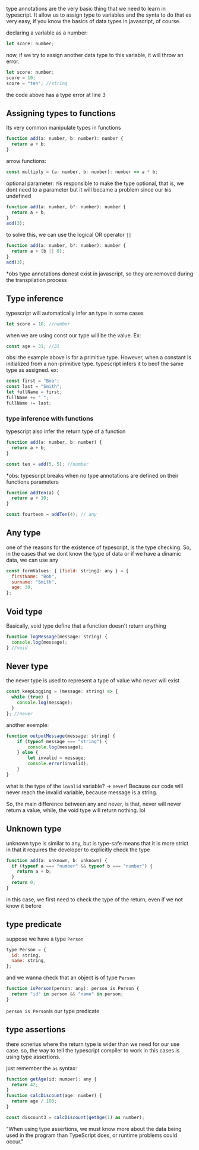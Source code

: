 type annotations are the very basic thing that we need to learn in typescript. It allow us to assign type to variables and the synta to do that es very easy, if you know the basics of data types in javascript, of course.

declaring a variable as a number:

```js
let score: number;
```

now, if we try to assign another data type to this variable, it will throw an error.

```js
let score: number;
score = 10;
score = "ten"; //string
```

the code above has a type error at line 3

## Assigning types to functions

Its very common manipulate types in functions

```js
function add(a: number, b: number): number {
  return a + b;
}
```

arrow functions:

```js
const multiply = (a: number, b: number): number => a * b;
```

optional parameter:
`?`is responsible to make the type optional, that is, we dont need to a parameter
but it will became a problem since our `b`is undefined

```js
function add(a: number, b?: number): number {
  return a + b;
}
add(3);
```

to solve this, we can use the logical OR operator `||`

```js
function add(a: number, b?: number): number {
  return a + (b || 0);
}
add(3);
```

\*obs
type annotations donest exist in javascript, so they are removed during the transpilation process

## Type inference

typescript will automatically infer an type in some cases

```js
let score = 10; //number
```

when we are using const our type will be the value. Ex:

```js
const age = 31; //31
```

obs: the example above is for a primitive type. However, when a constant is initialized from a non-primitive type. typescript infers it to beof the same type as assigned. ex:

```js
const first = "Bob";
const last = "Smith";
let fullName = first;
fullName += " ";
fullName += last;
```

### type inference with functions

typescript also infer the return type of a function

```js
function add(a: number, b: number) {
  return a + b;
}

const ten = add(5, 5); //number
```

\*obs: typescript breaks when no type annotations are defined on their functions parameters

```js
function addTen(a) {
  return a + 10;
}

const fourteen = addTen(4); // any
```

## Any type

one of the reasons for the existence of typescript, is the type checking.
So, in the cases that we dont know the type of data or if we have a dinamic data, we can use any

```js
const formValues: { [field: string]: any } = {
  firstName: "Bob",
  surname: "Smith",
  age: 30,
};
```

## Void type

Basically, void type define that a function doesn't return anything

```js
function logMessage(message: string) {
  console.log(message);
} //void
```

## Never type

the never type is used to represent a type of value who never will exist

```js
const keepLogging = (message: string) => {
  while (true) {
    console.log(message);
  }
}; //never
```
another exemple:
```js
function outputMessage(message: string) {
    if (typeof message === "string") {
        console.log(message);
    } else {
        let invalid = message;
        console.error(invalid);
    }
}
```
what is the type of the `invalid` variable? -> `never`!
Because our code will never reach the invalid variable, because message is a string.

So, the main difference between any and never, is that, never will never return a value, while, the void type will return nothing. lol

## Unknown type

unknown type is similar to any, but is type-safe
means that it is more strict in that it requires the developer to explicitly check the type

```js
function add(a: unknown, b: unknown) {
  if (typeof a === "number" && typeof b === "number") {
    return a + b;
  }
  return 0;
}
```

in this case, we first need to check the type of the return, even if we not know it before

## type predicate

suppose we have a type `Person`

```js
type Person = {
  id: string,
  name: string,
};
```

and we wanna check that an object is of type `Person`

```js
function isPerson(person: any): person is Person {
  return "id" in person && "name" in person;
}
```
`person is Person`is our type predicate

## type assertions

there scnerius where the return type is wider than we need for our use case.
so, the way to tell the typescript compiler to work in this cases is using type assertions.

just remember the `as` syntax:
```js
function getAge(id: number): any {
  return 42;
}
function calcDiscount(age: number) {
  return age / 100;
}

const discount3 = calcDiscount(getAge(1) as number);
```

"When using type assertions, we must know more about the data being used in the program than TypeScript does, or runtime problems could occur."

